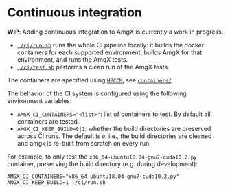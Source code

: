 Continuous integration
===

**WIP**: Adding continuous integration to AmgX is currently a work in progress.

* [`./ci/run.sh`](run.sh) runs the whole CI pipeline locally: it builds the
  docker containers for each supported environment, builds AmgX for that
  environment, and runs the AmgX tests. 
* [`./ci/test.sh`](test.sh) performs a clean run of the AmgX tests.

The containers are specified using [`HPCCM`], see [`containers/`](containers).

[`HPCCM`]: https://github.com/NVIDIA/hpc-container-maker

The behavior of the CI system is configured using the following environment variables:

* `AMGX_CI_CONTAINERS="<list>"`: list of containers to test. By default all
  containers are tested.
* `AMGX_CI_KEEP_BUILD=0|1`: whether the build directories are preserved across
  CI runs. The default is `0`, i.e., the build directories are cleaned and amgx
  is re-built from scratch on every run.

For example, to only test the `x86_64-ubuntu18.04-gnu7-cuda10.2.py` container,
preserving the build directory (e.g. during development):

```shell
AMGX_CI_CONTAINERS="x86_64-ubuntu18.04-gnu7-cuda10.2.py" AMGX_CI_KEEP_BUILD=1 ./ci/run.sh
```
